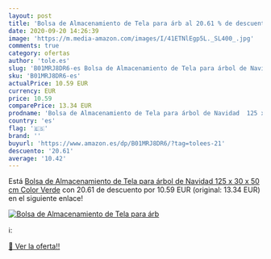 ```yaml
---
layout: post
title: 'Bolsa de Almacenamiento de Tela para árb al 20.61 % de descuento'
date: 2020-09-20 14:26:39
image: 'https://m.media-amazon.com/images/I/41ETNlEgp5L._SL400_.jpg'
comments: true
category: ofertas
author: 'tole.es'
slug: 'B01MRJ8DR6-es Bolsa de Almacenamiento de Tela para árbol de Navidad 125...'
sku: 'B01MRJ8DR6-es'
actualPrice: 10.59 EUR
currency: EUR
price: 10.59
comparePrice: 13.34 EUR
prodname: 'Bolsa de Almacenamiento de Tela para árbol de Navidad  125 x 30 x 50 cm   Color Verde'
country: 'es'
flag: '🇪🇸'
brand: ''
buyurl: 'https://www.amazon.es/dp/B01MRJ8DR6/?tag=tolees-21'
descuento: '20.61'
average: '10.42'
---
```


Está [Bolsa de Almacenamiento de Tela para árbol de Navidad  125 x 30 x 50 cm   Color Verde](https://www.amazon.es/dp/B01MRJ8DR6/?tag=tolees-21) con 20.61 de descuento por 10.59 EUR (original: 13.34 EUR) en el siguiente enlace!

[![Bolsa de Almacenamiento de Tela para árb](https://m.media-amazon.com/images/I/41ETNlEgp5L._SL400_.jpg)](https://www.amazon.es/dp/B01MRJ8DR6/?tag=tolees-21)

ℹ️:


[🛒 Ver la oferta!!](https://www.amazon.es/dp/B01MRJ8DR6/?tag=tolees-21)
